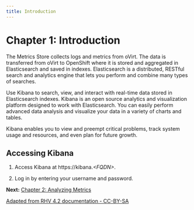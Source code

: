 ```yaml
---
title: Introduction
---
```


# Chapter 1: Introduction

The Metrics Store collects logs and metrics from oVirt. The data is transferred from oVirt to OpenShift where it is
stored and aggregated in Elasticsearch and saved in indexes. Elasticsearch is a distributed, RESTful search and analytics engine that lets you perform and combine many types of searches.

Use Kibana to search, view, and interact with real-time data stored in Elasticsearch indexes. Kibana is an open source analytics and visualization platform designed to work with Elasticsearch. You can easily perform advanced data analysis and visualize your data in a variety of charts and tables.

Kibana enables you to view and preempt critical problems, track system usage and resources, and even plan for future growth.

## Accessing Kibana

1. Access Kibana at https://kibana.*&lt;FQDN>*.

2. Log in by entering your username and password.

**Next:** [Chapter 2: Analyzing Metrics](analyzing_metrics.html)

[Adapted from RHV 4.2 documentation - CC-BY-SA](https://access.redhat.com/documentation/en-us/red_hat_virtualization/4.2/html/metrics_store_user_guide/introduction)
